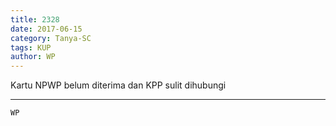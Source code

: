 ```yaml
---
title: 2328
date: 2017-06-15
category: Tanya-SC
tags: KUP
author: WP
---
```


Kartu NPWP belum diterima dan KPP sulit dihubungi

---



`WP`
